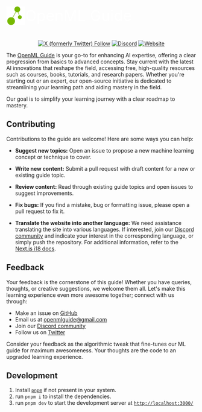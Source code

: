 
<a href="https://www.openmlguide.org/" style="text-decoration: none; color: white "  target="_blank">
<div align="center" style="display: flex; margin-top: 10px">
<img src="public/logo/logo.png" alt="logo" style="width: 50px" height="50px"/>
<div style="font-size: 40px">OpenML Guide</div>
</div>
</a>

<div align="center" style="margin-top:40px" >

[![X (formerly Twitter) Follow](https://img.shields.io/twitter/follow/OpenMLGuide)](https://twitter.com/OpenMLGuide)
[![Discord](https://img.shields.io/discord/1159002716371165194?logo=discord&label=Open%20ML%20Guide)](https://discord.gg/kYYatgzV4p)
[![Website](https://img.shields.io/badge/website-openmlguide.org-green)](http://openmlguide.org/)

</div>



The [OpenML Guide](http://openmlguide.org/) is your go-to for enhancing AI expertise, offering a clear progression from basics to advanced concepts. Stay current with the latest AI innovations that reshape the field, accessing free, high-quality resources such as courses, books, tutorials, and research papers. Whether you're starting out or an expert, our open-source initiative is dedicated to streamlining your learning path and aiding mastery in the field.

Our goal is to simplify your learning journey with a clear roadmap to mastery.

## Contributing

Contributions to the guide are welcome! Here are some ways you can help:

- **Suggest new topics:** Open an issue to propose a new machine learning concept or technique to cover.

- **Write new content:** Submit a pull request with draft content for a new or existing guide topic.

- **Review content:** Read through existing guide topics and open issues to suggest improvements.

- **Fix bugs:** If you find a mistake, bug or formatting issue, please open a pull request to fix it.

- **Translate the website into another language:** We need assistance translating the site into various languages. If interested, join our [Discord community](https://discord.gg/sPEeV3E7tS) and indicate your interest in the corresponding language, or simply push the repository. For additional information, refer to the [Next.js i18 docs](https://nextra.site/docs/guide/i18n).

## Feedback

Your feedback is the cornerstone of this guide! Whether you have queries, thoughts, or creative suggestions, we welcome them all. Let's make this learning experience even more awesome together; connect with us through:

- Make an issue on [GitHub](https://github.com/severus27/OpenML-Guide)
- Email us at [openmlguide@gmail.com](mailto:openmlguide@gmail.com)
- Join our [Discord community](https://discord.gg/sPEeV3E7tS)
- Follow us on [Twitter](https://twitter.com/AIPortalGun)

Consider your feedback as the algorithmic tweak that fine-tunes our ML guide for maximum awesomeness. Your thoughts are the code to an upgraded learning experience.

## Development

1. Install [`pnpm`](https://pnpm.io/installation) if not present in your system.
1. run `pnpm i` to install the dependencies.
1. run `pnpm dev` to start the development server at [`http://localhost:3000/`](http://localhost:3000/)
